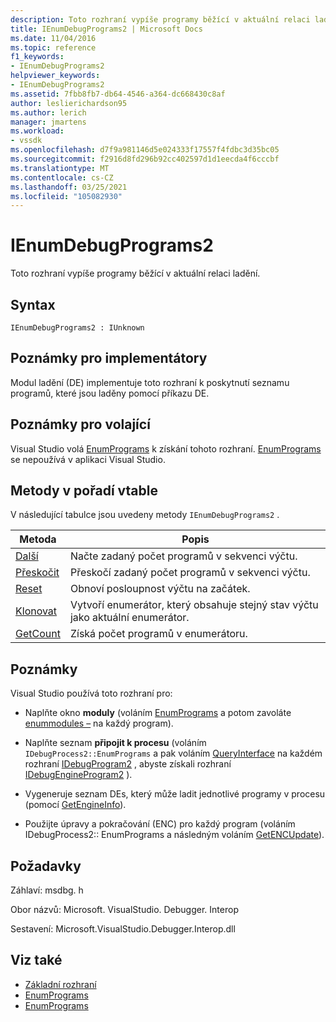 ```yaml
---
description: Toto rozhraní vypíše programy běžící v aktuální relaci ladění.
title: IEnumDebugPrograms2 | Microsoft Docs
ms.date: 11/04/2016
ms.topic: reference
f1_keywords:
- IEnumDebugPrograms2
helpviewer_keywords:
- IEnumDebugPrograms2
ms.assetid: 7fbb8fb7-db64-4546-a364-dc668430c8af
author: leslierichardson95
ms.author: lerich
manager: jmartens
ms.workload:
- vssdk
ms.openlocfilehash: d7f9a981146d5e024333f17557f4fdbc3d35bc05
ms.sourcegitcommit: f2916d8fd296b92cc402597d1d1eecda4f6cccbf
ms.translationtype: MT
ms.contentlocale: cs-CZ
ms.lasthandoff: 03/25/2021
ms.locfileid: "105082930"
---
```

# <a name="ienumdebugprograms2"></a>IEnumDebugPrograms2
Toto rozhraní vypíše programy běžící v aktuální relaci ladění.

## <a name="syntax"></a>Syntax

```
IEnumDebugPrograms2 : IUnknown
```

## <a name="notes-for-implementers"></a>Poznámky pro implementátory
 Modul ladění (DE) implementuje toto rozhraní k poskytnutí seznamu programů, které jsou laděny pomocí příkazu DE.

## <a name="notes-for-callers"></a>Poznámky pro volající
 Visual Studio volá [EnumPrograms](../../../extensibility/debugger/reference/idebugprocess2-enumprograms.md) k získání tohoto rozhraní. [EnumPrograms](../../../extensibility/debugger/reference/idebugengine2-enumprograms.md) se nepoužívá v aplikaci Visual Studio.

## <a name="methods-in-vtable-order"></a>Metody v pořadí vtable
 V následující tabulce jsou uvedeny metody `IEnumDebugPrograms2` .

|Metoda|Popis|
|------------|-----------------|
|[Další](../../../extensibility/debugger/reference/ienumdebugprograms2-next.md)|Načte zadaný počet programů v sekvenci výčtu.|
|[Přeskočit](../../../extensibility/debugger/reference/ienumdebugprograms2-skip.md)|Přeskočí zadaný počet programů v sekvenci výčtu.|
|[Reset](../../../extensibility/debugger/reference/ienumdebugprograms2-reset.md)|Obnoví posloupnost výčtu na začátek.|
|[Klonovat](../../../extensibility/debugger/reference/ienumdebugprograms2-clone.md)|Vytvoří enumerátor, který obsahuje stejný stav výčtu jako aktuální enumerátor.|
|[GetCount](../../../extensibility/debugger/reference/ienumdebugprograms2-getcount.md)|Získá počet programů v enumerátoru.|

## <a name="remarks"></a>Poznámky
 Visual Studio používá toto rozhraní pro:

- Naplňte okno **moduly** (voláním [EnumPrograms](../../../extensibility/debugger/reference/idebugprocess2-enumprograms.md) a potom zavoláte [enummodules –](../../../extensibility/debugger/reference/idebugprogram2-enummodules.md) na každý program).

- Naplňte seznam **připojit k procesu** (voláním `IDebugProcess2::EnumPrograms` a pak voláním [QueryInterface](/cpp/atl/queryinterface) na každém rozhraní [IDebugProgram2](../../../extensibility/debugger/reference/idebugprogram2.md) , abyste získali rozhraní [IDebugEngineProgram2](../../../extensibility/debugger/reference/idebugengineprogram2.md) ).

- Vygeneruje seznam DEs, který může ladit jednotlivé programy v procesu (pomocí [GetEngineInfo](../../../extensibility/debugger/reference/idebugprogram2-getengineinfo.md)).

- Použijte úpravy a pokračování (ENC) pro každý program (voláním IDebugProcess2:: EnumPrograms a následným voláním [GetENCUpdate](../../../extensibility/debugger/reference/idebugprogram2-getencupdate.md)).

## <a name="requirements"></a>Požadavky
 Záhlaví: msdbg. h

 Obor názvů: Microsoft. VisualStudio. Debugger. Interop

 Sestavení: Microsoft.VisualStudio.Debugger.Interop.dll

## <a name="see-also"></a>Viz také
- [Základní rozhraní](../../../extensibility/debugger/reference/core-interfaces.md)
- [EnumPrograms](../../../extensibility/debugger/reference/idebugengine2-enumprograms.md)
- [EnumPrograms](../../../extensibility/debugger/reference/idebugprocess2-enumprograms.md)
